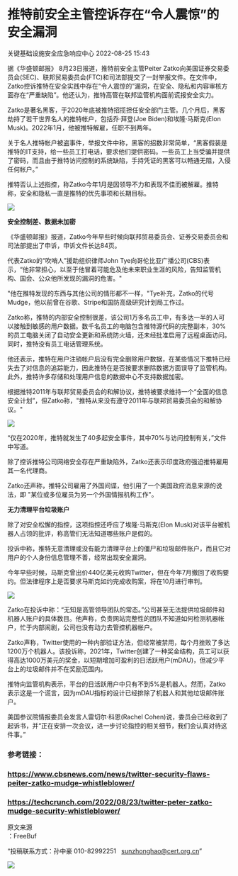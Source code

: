 #  推特前安全主管控诉存在“令人震惊”的安全漏洞   
 关键基础设施安全应急响应中心   2022-08-25 15:43  
  
据《华盛顿邮报》 8月23日报道，推特前安全主管Peiter Zatko向美国证券交易委员会(SEC)、联邦贸易委员会(FTC)和司法部提交了一封举报文件。在文件中，Zatko控诉推特在安全实践中存在“令人震惊的”漏洞，在安全、隐私和内容审核方面存在“严重缺陷”。他还认为，推特高管在联邦监管机构面前谎报安全实力。  
  
Zatko是著名黑客，于2020年底被推特招揽担任安全部门主管。几个月后，黑客劫持了若干世界名人的推特帐户，包括乔·拜登(Joe Biden)和埃隆·马斯克(Elon Musk)。2022年1月，他被推特解雇，任职不到两年。  
  
关于名人推特帐户被盗事件，举报文件中称，黑客的招数非常简单，“黑客假装是推特的IT支持，给一些员工打电话，要求他们提供密码。一些员工上当受骗并提供了密码，而且由于推特访问控制的系统缺陷，手持凭证的黑客可以畅通无阻，入侵任何帐户。”  
  
推特否认上述指控，称Zatko今年1月是因领导不力和表现不佳而被解雇。推特称，安全和隐私一直是推特的优先事项和长期目标。  
  
![](https://mmbiz.qpic.cn/mmbiz_jpg/qq5rfBadR3ib2tw0RCILNV3pkCyv9ia5ibP0MmWTQS1Snwrcsqp6TmrhH1y3lvgqKBIa0aAzaEpyia5QicYxdhDJsHw/640?wx_fmt=jpeg&wxfrom=5&wx_lazy=1&wx_co=1 "")  
  
**安全控制差、数据未加密**  
  
《华盛顿邮报》报道，Zatko今年早些时候向联邦贸易委员会、证券交易委员会和司法部提出了申诉，申诉文件长达84页。  
  
代表Zatko的“吹哨人”援助组织律师John Tye向哥伦比亚广播公司(CBS)表示，“他非常担心，以至于他冒着可能危及他未来职业生涯的风险，告知监管机构、国会、公众他所发现的漏洞的危害。"  
  
"他在推特发现的东西与其他公司的情形都不一样，"Tye补充，Zatko的代号Mudge，他以前曾在谷歌、Stripe和国防高级研究计划局工作过。  
  
Zatko称，推特的内部安全控制很差，该公司1万多名员工中，有多达一半的人可以接触到敏感的用户数据。数千名员工的电脑包含推特源代码的完整副本，30%的员工电脑关闭了自动安全更新和系统防火墙，还未经批准启用了远程桌面访问。同时，推特没有员工电话管理系统。  
  
他还表示，推特在用户注销帐户后没有完全删除用户数据，在某些情况下推特已经失去了对信息的追踪能力，因此推特在是否按要求删除数据方面误导了监管机构。此外，推特许多存储和处理用户信息的数据中心不支持数据加密。  
  
根据推特2011年与联邦贸易委员会的和解协议，推特被要求维持一个“全面的信息安全计划”，但Zatko称，"推特从来没有遵守2011年与联邦贸易委员会的和解协议。"  
  
![](https://mmbiz.qpic.cn/mmbiz_jpg/qq5rfBadR3ib2tw0RCILNV3pkCyv9ia5ibPhwGDRiatVniaOLxRQY4iaabDaZBh5jPBnqWAbhdTBHicj52GxaOticibxjAA/640?wx_fmt=jpeg&wxfrom=5&wx_lazy=1&wx_co=1 "")  
  
“仅在2020年，推特就发生了40多起安全事件，其中70%与访问控制有关，”文件中写道。  
  
除了控诉推特公司网络安全存在严重缺陷外，Zatko还表示印度政府强迫推特雇用其一名代理商。  
  
Zatko还声称，推特公司雇用了外国间谍，他引用了一个美国政府消息来源的说法，即 "某位或多位雇员为另一个外国情报机构工作"。  
  
**无力清理平台垃圾账户**  
  
除了对安全松懈的指控，这项指控还呼应了埃隆·马斯克(Elon Musk)对该平台被机器人占领的批评，称高管们无法知道哪些账户是假的。  
  
投诉中称，推特无意清理或没有能力清理平台上的僵尸和垃圾邮件账户，而且它对用户的个人身份信息管理不善，经常出现安全漏洞。  
  
今年早些时候，马斯克曾出价440亿美元收购Twitter，但在今年7月撤回了收购要约。但法律程序上是否要求马斯克如约完成收购案，将在10月进行审判。  
  
![](https://mmbiz.qpic.cn/mmbiz_jpg/qq5rfBadR3ib2tw0RCILNV3pkCyv9ia5ibPkbpjX4Afd7cT8MAaaah1s3svA7Hiboje5FXEBzb7SlWeO2LkicUeVsHg/640?wx_fmt=jpeg&wxfrom=5&wx_lazy=1&wx_co=1 "")  
  
Zatko在投诉中称：“无知是高管领导团队的常态。”公司甚至无法提供垃圾邮件和机器人账户的具体数目。他声称，负责网站完整性的团队不知道如何检测机器帐户，忙于内部闹剧，公司也没有动力去管控机器帐户。  
  
Zatko声称，Twitter使用的一种内部验证方法，但经常被禁用，每个月挫败了多达1200万个机器人。该投诉称，2021年，Twitter创建了一种奖金结构，员工可以获得高达1000万美元的奖金，以短期增加可盈利的日活跃用户(mDAU)，但减少平台上的垃圾邮件并不在奖励范围内。  
  
推特向监管机构表示，平台的日活跃用户中只有不到5%是机器人。然而，Zatko表示这是一个谎言，因为mDAU指标的设计已经排除了机器人和其他垃圾邮件账户。  
  
美国参议院情报委员会发言人雷切尔·科恩(Rachel Cohen)说，委员会已经收到了起诉书，并“正在安排一次会议，进一步讨论指控的相关细节，我们会认真对待这件事。”  
### 参考链接：  
### https://www.cbsnews.com/news/twitter-security-flaws-peiter-zatko-mudge-whistleblower/  
### https://techcrunch.com/2022/08/23/twitter-peter-zatko-mudge-security-whistleblower/  
  
原文来源  
：FreeBuf  
  
“投稿联系方式：孙中豪 010-82992251   sunzhonghao@cert.org.cn”  
  
![](https://mmbiz.qpic.cn/sz_mmbiz_jpg/iaz5iaQYxGogucKMiatGyfBHlfj74r3CyPxEBrV0oOOuHICibgHwtoIGayOIcmJCIsAn02z2yibtfQylib07asMqYAEw/640?wx_fmt=jpeg&wxfrom=5&wx_lazy=1&wx_co=1 "")  
  
